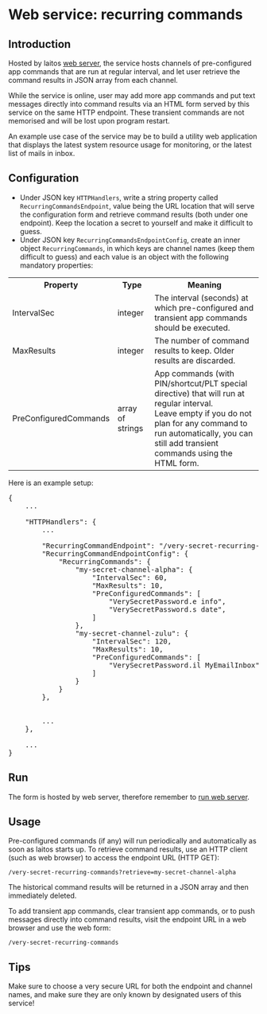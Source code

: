 # Web service: recurring commands

## Introduction
Hosted by laitos [web server](https://github.com/HouzuoGuo/laitos/wiki/%5BDaemon%5D-web-server), the service hosts channels
of pre-configured app commands that are run at regular interval, and let user retrieve the command results in JSON
array from each channel.

While the service is online, user may add more app commands and put text messages directly into command results via
an HTML form served by this service on the same HTTP endpoint. These transient commands are not memorised and will be
lost upon program restart.

An example use case of the service may be to build a utility web application that displays the latest system resource
usage for monitoring, or the latest list of mails in inbox.

## Configuration
- Under JSON key `HTTPHandlers`, write a string property called `RecurringCommandsEndpoint`, value being the URL
  location that will serve the configuration form and retrieve command results (both under one endpoint). Keep the
  location a secret to yourself and make it difficult to guess.
- Under JSON key `RecurringCommandsEndpointConfig`, create an inner object `RecurringCommands`, in which keys are
  channel names (keep them difficult to guess) and each value is an object with the following mandatory properties: 
<table>
<tr>
    <th>Property</th>
    <th>Type</th>
    <th>Meaning</th>
</tr>
<tr>
    <td>IntervalSec</td>
    <td>integer</td>
    <td>The interval (seconds) at which pre-configured and transient app commands should be executed.</td>
</tr>
<tr>
    <td>MaxResults</td>
    <td>integer</td>
    <td>The number of command results to keep. Older results are discarded.</td>
</tr>
<tr>
    <td>PreConfiguredCommands</td>
    <td>array of strings</td>
    <td>
        App commands (with PIN/shortcut/PLT special directive) that will run at regular interval.
        <br/>
        Leave empty if you do not plan for any command to run automatically, you can still add transient commands using
        the HTML form.
    </td>
</tr>
</table>

Here is an example setup:
<pre>
{
    ...

    "HTTPHandlers": {
        ...

        "RecurringCommandEndpoint": "/very-secret-recurring-commands",
        "RecurringCommandEndpointConfig": {
            "RecurringCommands": {
                "my-secret-channel-alpha": {
                    "IntervalSec": 60,
                    "MaxResults": 10,
                    "PreConfiguredCommands": [
                        "VerySecretPassword.e info",
                        "VerySecretPassword.s date",
                    ]
                },
                "my-secret-channel-zulu": {
                    "IntervalSec": 120,
                    "MaxResults": 10,
                    "PreConfiguredCommands": [
                        "VerySecretPassword.il MyEmailInbox",
                    ]
                }
            }
        },


        ...
    },

    ...
}
</pre>

## Run
The form is hosted by web server, therefore remember to [run web server](https://github.com/HouzuoGuo/laitos/wiki/%5BDaemon%5D-web-server#run).

## Usage
Pre-configured commands (if any) will run periodically and automatically as soon as laitos starts up.
To retrieve command results, use an HTTP client (such as web browser) to access the endpoint URL (HTTP GET):

    /very-secret-recurring-commands?retrieve=my-secret-channel-alpha

The historical command results will be returned in a JSON array and then immediately deleted.

To add transient app commands, clear transient app commands, or to push messages directly into command results,
visit the endpoint URL in a web browser and use the web form:

    /very-secret-recurring-commands

## Tips
Make sure to choose a very secure URL for both the endpoint and channel names, and make sure they are only known by
designated users of this service!
